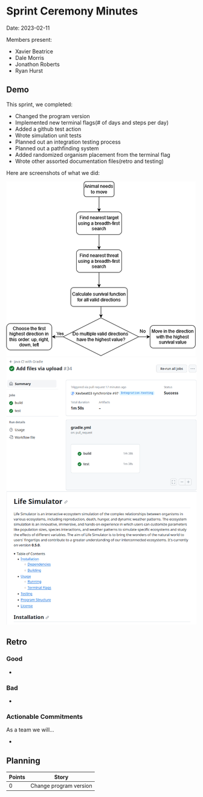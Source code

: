# Sprint Ceremony Minutes
  
Date: 2023-02-11

Members present:

* Xavier Beatrice
* Dale Morris
* Jonathon Roberts
* Ryan Hurst
  
## Demo

This sprint, we completed:

* Changed the program version
* Implemented new terminal flags(# of days and steps per day)
* Added a github test action
* Wrote simulation unit tests
* Planned out an integration testing process
* Planned out a pathfinding system
* Added randomized organism placement from the terminal flag
* Wrote other assorted documentation files(retro and testing) 

Here are screenshots of what we did:

![Pathfinding flow](/doc/s4pics/pathfinding_flow.png)
![Github actions test](/doc/s4pics/Githubactions_S4.png)
![Updated README.md](/doc/s4pics/updatedReadme_S4.png)




## Retro

### Good

* 

### Bad

* 

### Actionable Commitments

As a team we will...

* 

## Planning

Points | Story
-------|--------
0      | Change program version

